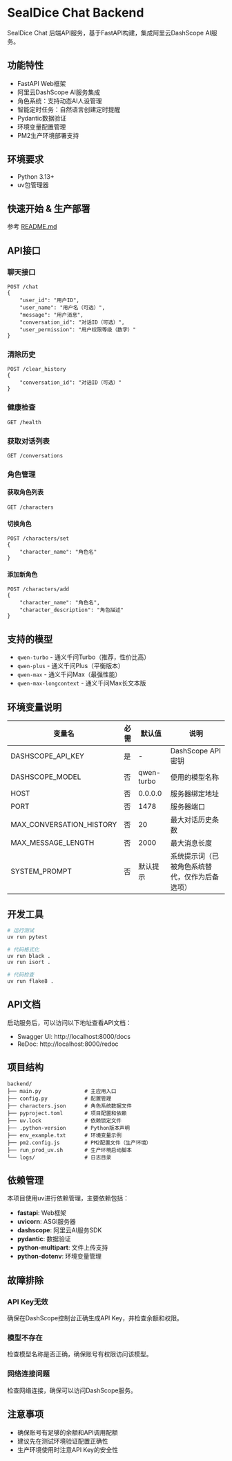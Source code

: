 # SealDice Chat Backend

SealDice Chat 后端API服务，基于FastAPI构建，集成阿里云DashScope AI服务。

## 功能特性

- FastAPI Web框架
- 阿里云DashScope AI服务集成
- 角色系统：支持动态AI人设管理
- 智能定时任务：自然语言创建定时提醒
- Pydantic数据验证
- 环境变量配置管理
- PM2生产环境部署支持

## 环境要求

- Python 3.13+
- uv包管理器

## 快速开始 & 生产部署

参考 [README.md](../README.md)

## API接口

### 聊天接口
```
POST /chat
{
    "user_id": "用户ID",
    "user_name": "用户名（可选）",
    "message": "用户消息",
    "conversation_id": "对话ID（可选）",
    "user_permission": "用户权限等级（数字）"
}
```

### 清除历史
```
POST /clear_history
{
    "conversation_id": "对话ID（可选）"
}
```

### 健康检查
```
GET /health
```

### 获取对话列表
```
GET /conversations
```

### 角色管理

#### 获取角色列表
```
GET /characters
```

#### 切换角色
```
POST /characters/set
{
    "character_name": "角色名"
}
```

#### 添加新角色
```
POST /characters/add
{
    "character_name": "角色名",
    "character_description": "角色描述"
}
```

## 支持的模型

- `qwen-turbo` - 通义千问Turbo（推荐，性价比高）
- `qwen-plus` - 通义千问Plus（平衡版本）
- `qwen-max` - 通义千问Max（最强性能）
- `qwen-max-longcontext` - 通义千问Max长文本版

## 环境变量说明

| 变量名 | 必需 | 默认值 | 说明 |
|--------|------|--------|------|
| DASHSCOPE_API_KEY | 是 | - | DashScope API密钥 |
| DASHSCOPE_MODEL | 否 | qwen-turbo | 使用的模型名称 |
| HOST | 否 | 0.0.0.0 | 服务器绑定地址 |
| PORT | 否 | 1478 | 服务器端口 |
| MAX_CONVERSATION_HISTORY | 否 | 20 | 最大对话历史条数 |
| MAX_MESSAGE_LENGTH | 否 | 2000 | 最大消息长度 |
| SYSTEM_PROMPT | 否 | 默认提示 | 系统提示词（已被角色系统替代，仅作为后备选项） |

## 开发工具

```bash
# 运行测试
uv run pytest

# 代码格式化
uv run black .
uv run isort .

# 代码检查
uv run flake8 .
```

## API文档

启动服务后，可以访问以下地址查看API文档：

- Swagger UI: http://localhost:8000/docs
- ReDoc: http://localhost:8000/redoc

## 项目结构

```
backend/
├── main.py              # 主应用入口
├── config.py            # 配置管理
├── characters.json      # 角色系统数据文件
├── pyproject.toml       # 项目配置和依赖
├── uv.lock              # 依赖锁定文件
├── .python-version      # Python版本声明
├── env_example.txt      # 环境变量示例
├── pm2.config.js        # PM2配置文件（生产环境）
├── run_prod_uv.sh       # 生产环境启动脚本
└── logs/                # 日志目录
```

## 依赖管理

本项目使用uv进行依赖管理，主要依赖包括：

- **fastapi**: Web框架
- **uvicorn**: ASGI服务器
- **dashscope**: 阿里云AI服务SDK
- **pydantic**: 数据验证
- **python-multipart**: 文件上传支持
- **python-dotenv**: 环境变量管理

## 故障排除

### API Key无效
确保在DashScope控制台正确生成API Key，并检查余额和权限。

### 模型不存在
检查模型名称是否正确，确保账号有权限访问该模型。

### 网络连接问题
检查网络连接，确保可以访问DashScope服务。

## 注意事项

- 确保账号有足够的余额和API调用配额
- 建议先在测试环境验证配置正确性
- 生产环境使用时注意API Key的安全性
